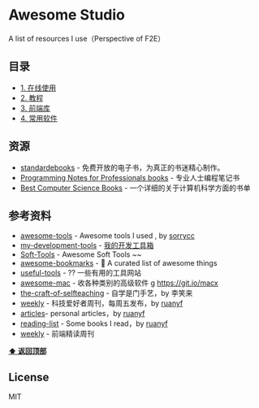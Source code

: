 # Awesome Studio

A list of resources I use（Perspective of F2E）

## 目录

- [1. 在线使用](/awesome-studio/Online-tools)
- [2. 教程](/awesome-studio/Tutorials)
- [3. 前端库](/awesome-studio/Front-end-library)
- [4. 常用软件](/awesome-studio/Useful-software)

## 资源

- [standardebooks](https://standardebooks.org/) - 免费开放的电子书，为真正的书迷精心制作。
- [Programming Notes for Professionals books](https://goalkicker.com/) - 专业人士编程笔记书
- [Best Computer Science Books](https://coderscat.com/best-cs-books/) - 一个详细的关于计算机科学方面的书单

## 参考资料

- [awesome-tools](https://github.com/sorrycc/awesome-tools) - Awesome tools I used , by [sorrycc](https://github.com/sorrycc)
- [my-development-tools](https://github.com/adoyle-h/my-development-tools) - [我的开发工具箱](https://adoyle.me/my-development-tools/)
- [Soft-Tools](https://github.com/skyseraph/Soft-Tools) - Awesome Soft Tools ~~
- [awesome-bookmarks](https://github.com/PanJiaChen/awesome-bookmarks) - 💖 A curated list of awesome things
- [useful-tools](https://github.com/shenzekun/useful-tools) - ?? 一些有用的工具网站
- [awesome-mac](https://github.com/jaywcjlove/awesome-mac) - 收各种类别的高级软件 g https://git.io/macx
- [the-craft-of-selfteaching](https://github.com/selfteaching/the-craft-of-selfteaching) - 自学是门手艺，by 李笑来
- [weekly](https://github.com/ruanyf/weekly) - 科技爱好者周刊，每周五发布，by [ruanyf](https://github.com/ruanyf)
- [articles](https://github.com/ruanyf/articles)- personal articles，by [ruanyf](https://github.com/ruanyf)
- [reading-list](https://github.com/ruanyf/reading-list) - Some books I read，by [ruanyf](https://github.com/ruanyf)
- [weekly](https://github.com/dt-fe/weekly) - 前端精读周刊

**[⬆ 返回顶部](#目录)**

## License

MIT
